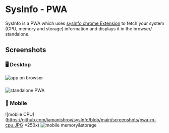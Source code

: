 # SysInfo - PWA

SysInfo is a PWA which uses [sysInfo chrome Extension](https://pip.pypa.io/en/stable/) to fetch your system (CPU, memory and storage) information and displays it in the browser/ standalone.
## Screenshots

### 🖥️ Desktop

![app on browser](https://github.com/iamanishroy/sysInfo/blob/main/screenshots/ob-w-it.png)
###
![standalone PWA](https://github.com/iamanishroy/sysInfo/blob/main/screenshots/pwa-st.png)
### 📱 Mobile
![mobile CPU](https://github.com/iamanishroy/sysInfo/blob/main/screenshots/pwa-m-cpu.JPG =250x)
![mobile memory&storage](https://github.com/iamanishroy/sysInfo/blob/main/screenshots/pwa-m-mem-stor.JPG=250x)
